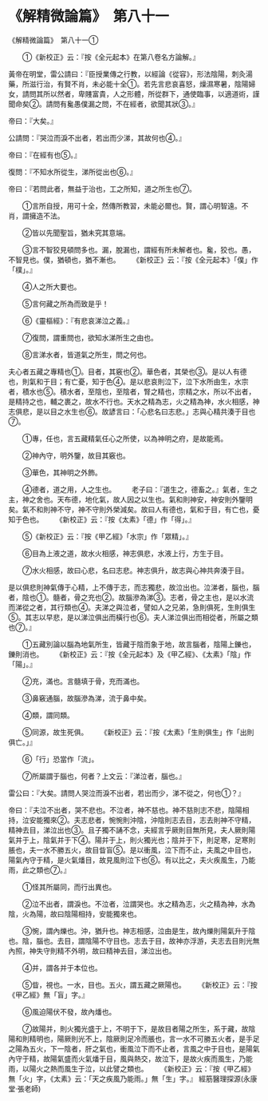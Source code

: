 # 《解精微論篇》　第八十一




《解精微論篇》　第八十一①


　　①《新校正》云：『按《全元起本》在第八卷名方論解。』


黃帝在明堂，雷公請曰：『臣授業傳之行教，以經論《從容》，形法陰陽，刺灸湯藥，所滋行治，有賢不肖，未必能十全①。若先言悲哀喜怒，燥濕寒暑，陰陽婦女，請問其所以然者，卑賤富貴，人之形體，所從群下，通使臨事，以適道術，謹聞命矣②。請問有毚愚僕漏之問，不在經者，欲聞其狀③。』


帝曰：『大矣。』


公請問：『哭泣而淚不出者，若出而少涕，其故何也④。』


帝曰：『在經有也⑤。』


復問：『不知水所從生，涕所從出也⑥。』


帝曰：『若問此者，無益于治也，工之所知，道之所生也⑦。


　　①言所自授，用可十全，然傳所教習，未能必爾也。賢，謂心明智遠。不肖，謂擁造不法。


　　②皆以先聞聖旨，猶未究其意端。


　　③言不智狡見頓問多也。漏，脫漏也，謂經有所未解者也。毚，狡也。愚，不智見也。僕，猶頓也，猶不漸也。
　　《新校正》云：『按《全元起本》「僕」作「樸」。』


　　④人之所大要也。


　　⑤言何藏之所為而致是乎！


　　⑥《靈樞經》：『有悲哀涕泣之義。』


　　⑦復問，謂重問也，欲知水涕所生之由也。


　　⑧言涕水者，皆道氣之所生，問之何也。


夫心者五藏之專精也①。目者，其竅也②。華色者，其榮也③。是以人有德也，則氣和于目；有亡憂，知于色④。是以悲哀則泣下，泣下水所由生，水宗者，積水也⑤。積水者，至陰也，至陰者，腎之精也，宗精之水，所以不出者，是精持之也，輔之裹之，故水不行也。天水之精為志，火之精為神，水火相感，神志俱悲，是以目之水生也⑥。故諺言曰：「心悲名曰志悲。」志與心精共湊于目也⑦。


　　①專，任也，言五藏精氣任心之所使，以為神明之府，是故能焉。


　　②神內守，明外鑒，故目其竅也。


　　③華色，其神明之外飾。


　　④德者，道之用，人之生也。
　　老子曰：『道生之，德畜之。』氣者，生之主，神之舍也。天布德，地化氣，故人因之以生也。氣和則神安，神安則外鑒明矣。氣不和則神不守，神不守則外榮減矣。故曰人有德也，氣和于目，有亡也，憂知于色也。
　　《新校正》云：『按《太素》「德」作「得」。』


　　⑤《新校正》云：『按《甲乙經》「水宗」作「眾精」。』


　　⑥目為上液之道，故水火相感，神志俱悲，水液上行，方生于目。


　　⑦水火相感，故曰心悲，名曰志悲。神志俱升，故志與心神共奔湊于目。


是以俱悲則神氣傳于心精，上不傳于志，而志獨悲，故泣出也。泣涕者，腦也，腦者，陰也①。髓者，骨之充也②。故腦滲為涕③。志者，骨之主也，是以水流而涕從之者，其行類也④。夫涕之與泣者，譬如人之兄弟，急則俱死，生則俱生⑤。其志以早悲，是以涕泣俱出而橫行也⑥。夫人涕泣俱出而相從者，所屬之類也⑦。』


　　①五藏別論以腦為地氣所生，皆藏于陰而象于地，故言腦者，陰陽上鑠也，鑠則消也。
　　《新校正》云：『按《全元起本》及《甲乙經》、《太素》「陰」作「陽」。』


　　②充，滿也。言髓填于骨，充而滿也。


　　③鼻竅通腦，故腦滲為涕，流于鼻中矣。


　　④類，謂同類。


　　⑤同源，故生死俱。
　　《新校正》云：『按《太素》「生則俱生」作「出則俱亡。」』


　　⑥「行」恐當作「流」。


　　⑦所屬謂于腦也，何者？上文云：『涕泣者，腦也。』


雷公曰：『大矣。請問人哭泣而淚不出者，若出而少，涕不從之，何也①？』


帝曰：『夫泣不出者，哭不悲也。不泣者，神不慈也。神不慈則志不悲，陰陽相持，泣安能獨來②。夫志悲者，惋惋則沖陰，沖陰則志去目，志去則神不守精，精神去目，涕泣出也③。且子獨不誦不念，夫經言乎厥則目無所見，夫人厥則陽氣并于上，陰氣并于下④。陽并于上，則火獨光也；陰并于下，則足寒，足寒則脹也，夫一水不勝五火，故目眥盲⑤。是以衝風，泣下而不止，夫風之中目也，陽氣內守于精，是火氣燔目，故見風則泣下也⑥。有以比之，夫火疾風生，乃能雨，此之類也⑦。』


　　①怪其所屬同，而行出異也。


　　②泣不出者，謂淚也。不泣者，泣謂哭也。水之精為志，火之精為神，水為陰，火為陽，故曰陰陽相持，安能獨來也。


　　③惋，謂內爍也。沖，猶升也。神志相感，泣由是生，故內爍則陽氣升于陰也。陰，腦也。去目，謂陰陽不守目也。志去于目，故神亦浮游，夫志去目則光無內照，神失守則精不外明，故曰精神去目，涕泣出也。


　　④并，謂各并于本位也。


　　⑤眥，視也。一水，目也。五火，謂五藏之厥陽也。
　　《新校正》云：『按《甲乙經》無「盲」字。』


　　⑥風迫陽伏不發，故內燔也。


　　⑦故陽并，則火獨光盛于上，不明于下，是故目者陽之所生，系于藏，故陰陽和則精明也，陽厥則光不上，陰厥則足冷而脹也，言一水不可勝五火者，是手足之陽為五火，下一陰者，肝之氣也，衝風泣下而不止者，言風之中于目也，是陽氣內守于精，故陽氣盛而火氣燔于目，風與熱交，故泣下，是故火疾而風生，乃能雨，以陽火之熱而風生于泣，以此譬之類也。
　　《新校正》云：『按《甲乙經》無「火」字，《太素》云：「天之疾風乃能雨。」無「生」字。』
經筋醫理探源(永康堂‧張老師)
             


